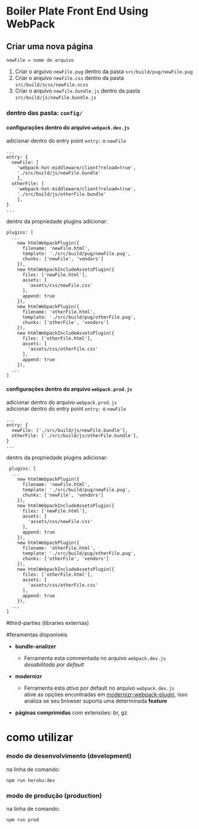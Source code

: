 # Boiler Plate Front End Using WebPack

## Criar uma nova página
`newFile = nome do arquivo` <br />
1. Criar o arguivo `newFile.pug` dentro da pasta `src/build/pug/newFile.pug`
1. Criar o arquivo `newFile.css` dentro da pasta `src/build/scss/newFile.scss`
1. Criar o arquivo `newfile.bundle.js` dentro da pasta `src/build/js/newFile.bundle.js`

### dentro das pasta: `config/`
#### configurações dentro do arquivo `webpack.dev.js`
adicionar dentro do entry point `entry:` o `newFile` <br />
    
    ...
    entry: {
      newFile: [
        'webpack-hot-middleware/client?reload=true',
        './src/build/js/newFile.bundle'
        ],
      otherFile: [
        'webpack-hot-middleware/client?reload=true',
        './src/build/js/otherFile.bundle'
        ],
    }
    ...

dentro da propriedade plugins adicionar: <br />
    
    plugins: [
      ...
        new htmlWebpackPlugin({
          filename: 'newFile.html',
          template: './src/build/pug/newFile.pug',
          chunks: ['newFile', 'vendors']
        }),
        new htmlWebpackIncludeAssetsPlugin({
          files: ['newFile.html'],
          assets: [
            'assets/css/newFile.css'        
          ],
          append: true
        }),
        new htmlWebpackPlugin({
          filename: 'otherFile.html',
          template: './src/build/pug/otherFile.pug',
          chunks: ['otherFile', 'vendors']
        }),
        new htmlWebpackIncludeAssetsPlugin({
          files: ['otherFile.html'],
          assets: [
            'assets/css/otherFile.css'        
          ],
          append: true
        }),
      ...
    ]

#### configurações dentro do arquivo `webpack.prod.js`

adicionar dentro do arquivo `webpack.prod.js` <br />
adicionar dentro do entry point `entry:` o `newFile` <br />   

    ...
    entry: {
      newFile: ['./src/build/js/newFile.bundle'],
      otherFile: ['./src/build/js/otherFile.bundle'],
    }
    ...

dentro da propriedade plugins adicionar: <br />

     plugins: [
      ...
        new htmlWebpackPlugin({
          filename: 'newFile.html',
          template: './src/build/pug/newFile.pug',
          chunks: ['newFile', 'vendors']
        }),
        new htmlWebpackIncludeAssetsPlugin({
          files: ['newFile.html'],
          assets: [
            'assets/css/newFile.css'        
          ],
          append: true
        }),
        new htmlWebpackPlugin({
          filename: 'otherFile.html',
          template: './src/build/pug/otherFile.pug',
          chunks: ['otherFile', 'vendors']
        }),
        new htmlWebpackIncludeAssetsPlugin({
          files: ['otherFile.html'],
          assets: [
            'assets/css/otherFile.css'        
          ],
          append: true
        }),
      ...
    ]

#third-parties (libraries externas)

#feramentas disponiveis

* **bundle-analizer**
  * Ferramenta esta commentada no arquivo `webpack.dev.js` _desabilitada por default_

* **modernizr**
  * Ferramenta esta _ativa_ por default no arquivo `webpack.dev.js` <br />
  ative as opções encontradas em [modernizr-webpack-plugin](https://github.com/Modernizr/Modernizr/blob/master/lib/config-all.json), isso analiza se seu browser suporta uma determinada **feature**
* **páginas comprimidas** com extensões: br, gz

# como utilizar
### modo de desenvolvimento (development)
na linha de comando:
    
    npm run heroku:dev

### modo de produção (production)
na linha de comando:
    
    npm run prod

